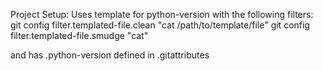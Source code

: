 Project Setup:
Uses template for python-version with the following filters:
git config filter.templated-file.clean "cat /path/to/template/file"
git config filter.templated-file.smudge "cat"

and has .python-version defined in .gitattributes

